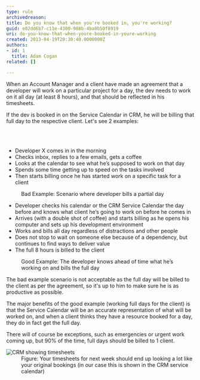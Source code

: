 ```yaml
---
type: rule
archivedreason: 
title: Do you know that when you're booked in, you're working?
guid: e02dd6b7-c11e-4300-988b-4ba0b50f8919
uri: do-you-know-that-when-youre-booked-in-youre-working
created: 2013-04-19T20:30:40.0000000Z
authors:
- id: 1
  title: Adam Cogan
related: []

---
```



<p>When an Account Manager and a client have made an agreement that a developer will work on a particular project for a day, the dev needs to work on it all day (at least 8 hours), and that should be reflected in his timesheets.</p><p>If the dev is booked in on the Service Calendar in CRM, he will be billing that full day to the respective client. Let's see 2 examples&#58;</p>
<br><excerpt class='endintro'></excerpt><br>
<dl class="bad"><dt class="greyBox"><ul><li>Developer X comes in in the morning</li><li>Checks inbox, replies to a few emails, gets a coffee</li><li>Looks at the calendar to see what he’s supposed to work on that day</li><li>Spends some time getting up to speed on the tasks involved</li><li>Then starts billing once he has started work on a specific task for a client</li></ul></dt><dd>Bad Example&#58; Scenario where developer bills a partial day</dd></dl><dl class="good"><dt class="greyBox"><ul><li>Developer checks his calendar or the CRM Service Calendar the day before and knows what client he’s going to work on before he comes in</li><li>Arrives (with a double shot of coffee) and&#160;starts billing as he opens his computer and sets up his development environment</li><li>Works and bills all day regardless of distractions and other people</li><li>Does not stop to wait on someone else because of a dependency, but continues to find ways to deliver value</li><li>The full 8 hours is billed to the client</li></ul></dt><dd>Good Example&#58; The developer knows ahead of time what he’s working on and bills the full day</dd></dl><p>The bad example scenario is not acceptable as the full day will be billed to the client as per the agreement, so it's up to him to make sure he is as productive as possible. </p><p>The major benefits of the good example (working full days for the client)&#160;is that the Service Calendar will be an accurate representation of what will be worked on, and when a client thinks they have a resource booked for a day, they do in fact get the full day.</p><p>There will of course be exceptions, such as emergencies or urgent work coming up, but 90% of the time, full days should be billed to 1 client.</p><dl class="image"><dt><img alt="CRM showing timesheets" src="/PublishingImages/CRM-timesheets.jpg" /></dt><dd>Figure&#58; Your timesheets for next week should end up looking a lot like your original bookings (in our case this is shown in the CRM service calendar)</dd></dl>


